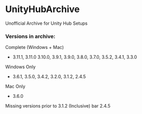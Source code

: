 # UnityHubArchive
Unofficial Archive for Unity Hub Setups

### Versions in archive:
Complete (Windows + Mac)
- 3.11.1, 3.11.0 3.10.0, 3.9.1, 3.9.0, 3.8.0, 3.7.0, 3.5.2, 3.4.1, 3.3.0
  
Windows Only
- 3.6.1, 3.5.0, 3.4.2, 3.2.0, 3.1.2, 2.4.5
  
Mac Only
- 3.6.0

Missing versions prior to 3.1.2 (Inclusive) bar 2.4.5
